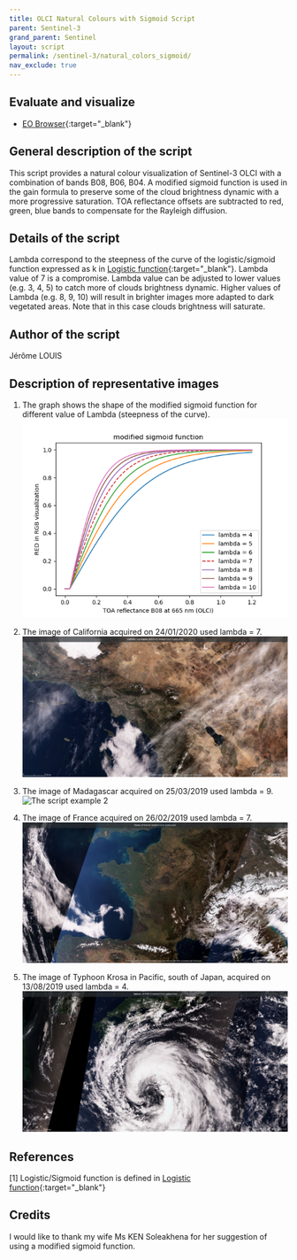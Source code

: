 ```yaml
---
title: OLCI Natural Colours with Sigmoid Script
parent: Sentinel-3
grand_parent: Sentinel
layout: script
permalink: /sentinel-3/natural_colors_sigmoid/
nav_exclude: true
---
```



## Evaluate and visualize   
 - [EO Browser](https://sentinelshare.page.link/LbAe){:target="_blank"} 


## General description of the script

This script provides a natural colour visualization of Sentinel-3 OLCI with a combination of bands B08, B06, B04. A modified sigmoid function is used in the gain formula to preserve some of the cloud brightness dynamic with a more progressive saturation. TOA reflectance offsets are subtracted to red, green, blue bands to compensate for the Rayleigh diffusion.

## Details of the script

Lambda correspond to the steepness of the curve of the logistic/sigmoid function expressed as k in [Logistic function](https://en.wikipedia.org/wiki/Logistic_function){:target="_blank"}. Lambda value of 7 is a compromise. Lambda value can be adjusted to lower values (e.g. 3, 4, 5) to catch more of clouds brightness dynamic. Higher values of Lambda (e.g. 8, 9, 10) will result in brighter images more adapted to dark vegetated areas. Note that in this case clouds brightness will saturate.

## Author of the script

Jérôme LOUIS

## Description of representative images

1) The graph shows the shape of the modified sigmoid function for different value of Lambda (steepness of the curve).
![Figure - Modified function](fig/Figure_Modified_Sigmoid.png)

2) The image of California acquired on 24/01/2020 used lambda = 7.
![The script example 1](fig/2020-01-24_Sentinel-3_OLCI_Custom_script_California.jpg)

3) The image of Madagascar acquired on 25/03/2019 used lambda = 9.
![The script example 2](fig/2019-03-25_Sentinel-3_OLCI_Custom_script_Madagascar.jpg)

4) The image of France acquired on 26/02/2019 used lambda = 7.
![The script example 3](fig/2019-02-26_Sentinel-3_OLCI_Custom_script_France.jpg)

5) The image of Typhoon Krosa in Pacific, south of Japan, acquired on 13/08/2019 used lambda = 4.
![The script example 4](fig/2019-08-13_Sentinel-3_OLCI_Custom_script_Typhoon.jpg)

## References

[1] Logistic/Sigmoid function is defined in [Logistic function](https://en.wikipedia.org/wiki/Logistic_function){:target="_blank"}  

## Credits

I would like to thank my wife Ms KEN Soleakhena for her suggestion of using a modified sigmoid function. 
